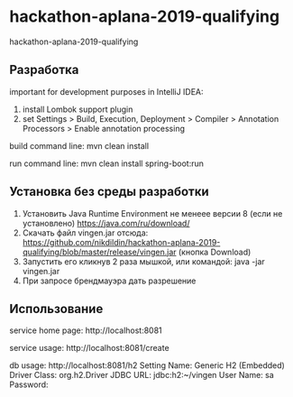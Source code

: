 # hackathon-aplana-2019-qualifying
hackathon-aplana-2019-qualifying

Разработка
----------

important for development purposes in IntelliJ IDEA:
1. install Lombok support plugin
2. set Settings > Build, Execution, Deployment > Compiler > Annotation Processors > Enable annotation processing

build command line:
mvn clean install

run command line:
mvn clean install spring-boot:run


Установка без среды разработки
------------------------------

1. Установить Java Runtime Environment не менеее версии 8 (если не установлено) https://java.com/ru/download/
2. Скачать файл vingen.jar отсюда: https://github.com/nikdildin/hackathon-aplana-2019-qualifying/blob/master/release/vingen.jar (кнопка Download)
3. Запустить его кликнув 2 раза мышкой, или командой: java -jar vingen.jar
4. При запросе брендмауэра дать разрешение


Использование
-------------

service home page:
http://localhost:8081

service usage:
http://localhost:8081/create

db usage:
http://localhost:8081/h2
Setting Name: Generic H2 (Embedded)
Driver Class: org.h2.Driver
JDBC URL: jdbc:h2:~/vingen
User Name: sa
Password: